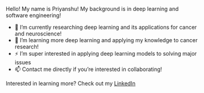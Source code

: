 Hello! My name is Priyanshu! My background is in deep learning and software engineering!

- 🧠 I’m currently researching deep learning and its applications for cancer and neuroscience! 
- 💬 I’m learning more deep learning and applying my knowledge to cancer research!
- ⚡ I’m super interested in applying deep learning models to solving major issues
- 📫 Contact me directly if you’re interested in collaborating!


Interested in learning more? Check out my 
<a href="https://www.linkedin.com/in/priyanshu-mahey" target="_blank">LinkedIn</a>

 
 
 <!--


- 🌱 I’m currently learning ...
- 👯 I’m looking to collaborate on ...
- 🤔 I’m looking for help with ...
- 💬 Ask me about ...
- 📫 How to reach me: ...
- 😄 Pronouns: ...
- ⚡ Fun fact: ...
-->
